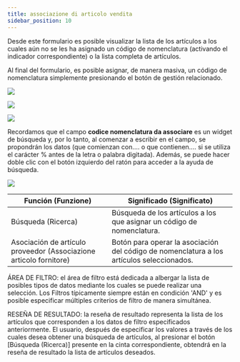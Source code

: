 ```yaml
---
title: associazione di articolo vendita
sidebar_position: 10
---
```


Desde este formulario es posible visualizar la lista de los artículos a los cuales aún no se les ha asignado un código de nomenclatura (activando el indicador correspondiente) o la lista completa de artículos.

Al final del formulario, es posible asignar, de manera masiva, un código de nomenclatura simplemente presionando el botón de gestión relacionado.

![](/img/it-it/finance-area/declarations/intrastat/sales-item-association/image01.png)

![](/img/it-it/finance-area/declarations/intrastat/sales-item-association/image02.png)

![](/img/it-it/finance-area/declarations/intrastat/sales-item-association/image03.png)

Recordamos que el campo **codice nomenclatura da associare** es un widget de búsqueda y, por lo tanto, al comenzar a escribir en el campo, se propondrán los datos (que comienzan con.... o que contienen.... si se utiliza el carácter % antes de la letra o palabra digitada). Además, se puede hacer doble clic con el botón izquierdo del ratón para acceder a la ayuda de búsqueda.

![](/img/it-it/finance-area/declarations/intrastat/sales-item-association/image04.png)

| Función (Funzione) | Significado (Significato) |
| --- | --- |
| Búsqueda (Ricerca) | Búsqueda de los artículos a los que asignar un código de nomenclatura. |
| Asociación de artículo proveedor (Associazione articolo fornitore) | Botón para operar la asociación del código de nomenclatura a los artículos seleccionados. |

ÁREA DE FILTRO: el área de filtro está dedicada a albergar la lista de posibles tipos de datos mediante los cuales se puede realizar una selección. Los Filtros típicamente siempre están en condición 'AND' y es posible especificar múltiples criterios de filtro de manera simultánea.

RESEÑA DE RESULTADO: la reseña de resultado representa la lista de los artículos que corresponden a los datos de filtro especificados anteriormente. El usuario, después de especificar los valores a través de los cuales desea obtener una búsqueda de artículos, al presionar el botón [Búsqueda (Ricerca)] presente en la cinta correspondiente, obtendrá en la reseña de resultado la lista de artículos deseados.